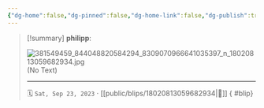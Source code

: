 ```yaml
---
{"dg-home":false,"dg-pinned":false,"dg-home-link":false,"dg-publish":true,"tags":["dgblip"],"disabled rules":["yaml-title","yaml-title-alias","file-name-heading"],"title":"philipp on instagram @ 2023-09-23","created-date":"2023-09-23T13:00:00","updated-date":"2025-05-02T17:43:08","dg-path":"blips/18020813059682934.md","permalink":"/blips/18020813059682934/","dgPassFrontmatter":true}
---
```


> [!summary] **philipp**:
>
> ![381549459_844048820584294_8309070966641035397_n_18020813059682934.jpg](/img/user/attachments/381549459_844048820584294_8309070966641035397_n_18020813059682934.jpg)
> (No Text)
> - - -
>
> 🗓️ `Sat, Sep 23, 2023` · [[public/blips/18020813059682934\|🔗]]
{ #blip}

